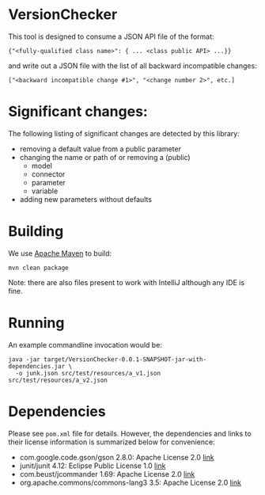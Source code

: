 # VersionChecker

This tool is designed to consume a JSON API file of the format:

    {"<fully-qualified class name>": { ... <class public API> ...}}

and write out a JSON file with the list of all backward incompatible changes:

    ["<backward incompatible change #1>", "<change number 2>", etc.]

# Significant changes:

The following listing of significant changes are detected by this library:

- removing a default value from a public parameter
- changing the name or path of or removing a (public)
  - model
  - connector
  - parameter
  - variable
- adding new parameters without defaults

# Building

We use [Apache Maven](https://maven.apache.org/) to build:

    mvn clean package

Note: there are also files present to work with IntelliJ although any IDE is
fine.

# Running

An example commandline invocation would be:

    java -jar target/VersionChecker-0.0.1-SNAPSHOT-jar-with-dependencies.jar \
      -o junk.json src/test/resources/a_v1.json src/test/resources/a_v2.json

# Dependencies

Please see `pom.xml` file for details. However, the dependencies and links to
their license information is summarized below for convenience:

- com.google.code.gson/gson 2.8.0: Apache License 2.0
  [link](https://github.com/google/gson/blob/master/LICENSE)
- junit/junit 4.12: Eclipse Public License 1.0
  [link](http://junit.org/junit4/license.html)
- com.beust/jcommander 1.69: Apache License 2.0
  [link](http://jcommander.org/#_license)
- org.apache.commons/commons-lang3 3.5: Apache License 2.0
  [link](https://git-wip-us.apache.org/repos/asf?p=commons-lang.git;a=blob_plain;f=LICENSE.txt;hb=577f7b3b5462fdf84c0956a3bec5296bf7821677)
